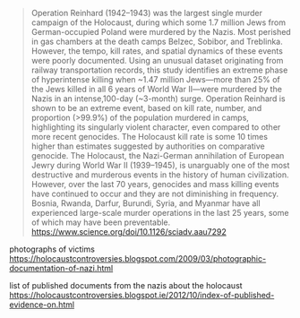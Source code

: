>Operation Reinhard (1942–1943) was the largest single murder campaign of the Holocaust, during which some 1.7 million Jews from German-occupied Poland were murdered by the Nazis. Most perished in gas chambers at the death camps Belzec, Sobibor, and Treblinka. However, the tempo, kill rates, and spatial dynamics of these events were poorly documented. Using an unusual dataset originating from railway transportation records, this study identifies an extreme phase of hyperintense killing when ~1.47 million Jews—more than 25% of the Jews killed in all 6 years of World War II—were murdered by the Nazis in an intense,100-day (~3-month) surge. Operation Reinhard is shown to be an extreme event, based on kill rate, number, and proportion (>99.9%) of the population murdered in camps, highlighting its singularly violent character, even compared to other more recent genocides. The Holocaust kill rate is some 10 times higher than estimates suggested by authorities on comparative genocide.
>The Holocaust, the Nazi-German annihilation of European Jewry during World War II (1939–1945), is unarguably one of the most destructive and murderous events in the history of human civilization. However, over the last 70 years, genocides and mass killing events have continued to occur and they are not diminishing in frequency. Bosnia, Rwanda, Darfur, Burundi, Syria, and Myanmar have all experienced large-scale murder operations in the last 25 years, some of which may have been preventable.
https://www.science.org/doi/10.1126/sciadv.aau7292

photographs of victims
https://holocaustcontroversies.blogspot.com/2009/03/photographic-documentation-of-nazi.html

list of published documents from the nazis about the holocaust
https://holocaustcontroversies.blogspot.ie/2012/10/index-of-published-evidence-on.html